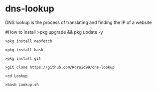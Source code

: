 # dns-lookup
DNS lookup is the process of translating and finding the IP of a website
    
 #How to install
    >pkg upgrade && pkg update -y

    >pkg install neofetch

    >pkg install bash

    >pkg install git

    >git clone https://github.com/Rdroid99/dns-lookup
     
    >cd Lookup
    
    >bash Lookup.sh
    
    
